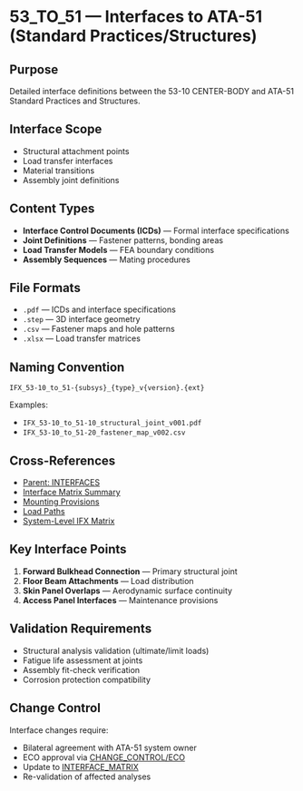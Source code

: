 # 53_TO_51 — Interfaces to ATA-51 (Standard Practices/Structures)

## Purpose

Detailed interface definitions between the 53-10 CENTER-BODY and ATA-51 Standard Practices and Structures.

## Interface Scope

- Structural attachment points
- Load transfer interfaces
- Material transitions
- Assembly joint definitions

## Content Types

- **Interface Control Documents (ICDs)** — Formal interface specifications
- **Joint Definitions** — Fastener patterns, bonding areas
- **Load Transfer Models** — FEA boundary conditions
- **Assembly Sequences** — Mating procedures

## File Formats

- `.pdf` — ICDs and interface specifications
- `.step` — 3D interface geometry
- `.csv` — Fastener maps and hole patterns
- `.xlsx` — Load transfer matrices

## Naming Convention

```
IFX_53-10_to_51-{subsys}_{type}_v{version}.{ext}
```

Examples:
- `IFX_53-10_to_51-10_structural_joint_v001.pdf`
- `IFX_53-10_to_51-20_fastener_map_v002.csv`

## Cross-References

- [Parent: INTERFACES](../README.md)
- [Interface Matrix Summary](../../INTERFACE_MATRIX/README.md)
- [Mounting Provisions](../../MOUNTING/)
- [Load Paths](../../MOUNTING/LOAD_PATHS/README.md)
- [System-Level IFX Matrix](../../../../INTERFACE_MATRIX/)

## Key Interface Points

1. **Forward Bulkhead Connection** — Primary structural joint
2. **Floor Beam Attachments** — Load distribution
3. **Skin Panel Overlaps** — Aerodynamic surface continuity
4. **Access Panel Interfaces** — Maintenance provisions

## Validation Requirements

- Structural analysis validation (ultimate/limit loads)
- Fatigue life assessment at joints
- Assembly fit-check verification
- Corrosion protection compatibility

## Change Control

Interface changes require:
- Bilateral agreement with ATA-51 system owner
- ECO approval via [CHANGE_CONTROL/ECO](../../CHANGE_CONTROL/ECO/README.md)
- Update to [INTERFACE_MATRIX](../../INTERFACE_MATRIX/README.md)
- Re-validation of affected analyses
